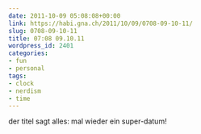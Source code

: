 ```yaml
---
date: 2011-10-09 05:08:08+00:00
link: https://habi.gna.ch/2011/10/09/0708-09-10-11/
slug: 0708-09-10-11
title: 07:08 09.10.11
wordpress_id: 2401
categories:
- fun
- personal
tags:
- clock
- nerdism
- time
---
```


der titel sagt alles: mal wieder ein super-datum!
